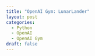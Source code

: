 ```yaml
---
title: "OpenAI Gym: LunarLander"
layout: post
categories:
  - Python
  - OpenAI
  - OpenAI Gym
draft: false
---
```


